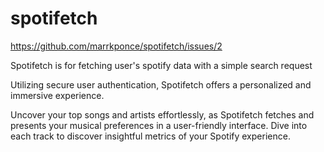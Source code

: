 # spotifetch

https://github.com/marrkponce/spotifetch/issues/2

Spotifetch is for fetching user's spotify data with a simple search request

Utilizing secure user authentication, Spotifetch offers a personalized and immersive experience.

Uncover your top songs and artists effortlessly, as Spotifetch fetches and presents your musical preferences in a user-friendly interface. Dive into each track to discover insightful metrics of your Spotify experience.
